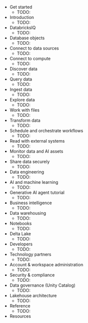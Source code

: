 * Get started
  * TODO:
* Introduction
  * TODO:
* DatabricksIQ
  * TODO:
* Database objects
  * TODO:
* Connect to data sources
  * TODO:
* Connect to compute
  * TODO:
* Discover data
  * TODO:
* Query data
  * TODO:
* Ingest data
  * TODO:
* Explore data
  * TODO:
* Work with files
  * TODO:
* Transform data
  * TODO:
* Schedule and orchestrate workflows
  * TODO:
* Read with external systems
  * TODO:
* Monitor data and AI assets
  * TODO:
* Share data securely
  * TODO:
* Data engineering
  * TODO:
* AI and machine learning
  * TODO:
* Generative AI agent tutorial
  * TODO:
* Business intelligence
  * TODO:
* Data warehousing
  * TODO:
* Notebooks
  * TODO:
* Delta Lake
  * TODO:
* Developers
  * TODO:
* Technology partners
  * TODO:
* Account & workspace administration
  * TODO:
* Security & compliance 
  * TODO:
* Data governance (Unity Catalog)
  * TODO:
* Lakehouse architecture
  * TODO:
* Reference
  * TODO:
* Resources